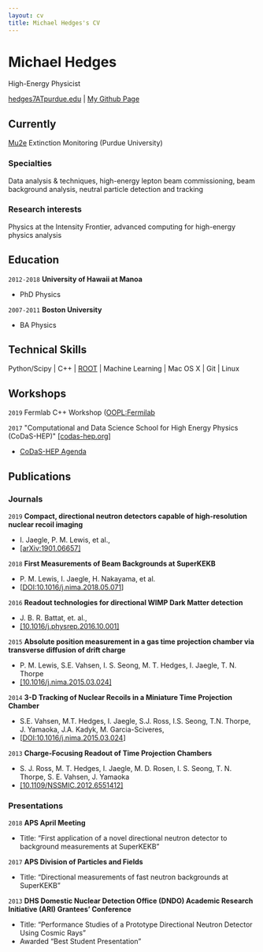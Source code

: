 ```yaml
---
layout: cv
title: Michael Hedges's CV
---
```



# Michael Hedges
High-Energy Physicist

<div id="webaddress">
<a href="mailto:hedges7@purdue.edu">hedges7ATpurdue.edu</a>
| <a href="https://github.com/mhedges">My Github Page</a>
</div>

## Currently
<a href="https://mu2e.fnal.gov/">Mu2e</a> Extinction Monitoring (Purdue
University)

### Specialties
Data analysis & techniques, high-energy lepton beam commissioning, beam
background analysis, neutral particle detection and tracking

### Research interests

Physics at the Intensity Frontier, advanced computing for
high-energy physics analysis


## Education
`2012-2018`
__University of Hawaii at Manoa__

- PhD Physics

`2007-2011`
__Boston University__

- BA Physics


## Technical Skills

Python/Scipy
| C++
| [ROOT](https://root.cern.ch)
| Machine Learning
| Mac OS X
| Git
| Linux

## Workshops
`2019`
Fermlab C++ Workshop ([OOPL:Fermilab](https://www.oopl.com/fnal/index.html)

`2017`
"Computational and Data Science School for High Energy Physics (CoDaS-HEP)" [ [codas-hep.org] ](http://codas-hep.org)
- [CoDaS-HEP Agenda](https://indico.cern.ch/event/625333/timetable/)

## Publications

<!-- A list is also available [online](http://scholar.google.co.uk/citations?user=LTOTl0YAAAAJ) -->

### Journals
`2019`
__Compact, directional neutron detectors capable of high-resolution nuclear recoil imaging__ 
- I. Jaegle, P. M. Lewis, et al.,
- [[arXiv:1901.06657]](arxiv.org/abs/1901.06657)

`2018`
__First Measurements of Beam Backgrounds at SuperKEKB__
- P. M. Lewis, I. Jaegle, H. Nakayama, et al.
- [<a href="https://doi.org/10.1016/j.nima.2018.05.071">DOI:10.1016/j.nima.2018.05.071</a>]

`2016`
__Readout technologies for directional WIMP Dark Matter detection__
- J. B. R. Battat, et. al.,
- [[10.1016/j.physrep.2016.10.001]](https://doi.org/10.1016/j.physrep.2016.10.001)

`2015`
__Absolute position measurement in a gas time projection chamber via transverse
diffusion of drift charge__
- P. M. Lewis, S.E. Vahsen, I. S. Seong, M. T. Hedges, I. Jaegle, T. N. Thorpe
- [[10.1016/j.nima.2015.03.024]](https://doi.org/10.1016/j.nima.2015.03.024)

`2014`
__3-D Tracking of Nuclear Recoils in a Miniature Time Projection Chamber__
- S.E. Vahsen, M.T. Hedges, I. Jaegle, S.J. Ross, I.S. Seong, T.N. Thorpe, J.
Yamaoka, J.A. Kadyk, M. Garcia-Sciveres,
- [<a href="https://doi.org/10.1016/j.nima.2015.03.024">DOI:10.1016/j.nima.2015.03.024</a>]

`2013`
__Charge-Focusing Readout of Time Projection Chambers__
- S. J. Ross, M. T. Hedges, I. Jaegle, M. D. Rosen, I. S. Seong, T. N. Thorpe,
  S. E. Vahsen, J. Yamaoka
- [[10.1109/NSSMIC.2012.6551412]](https://doi.org/10.1109/NSSMIC.2012.6551412)

### Presentations
`2018`
__APS April Meeting__
- Title: “First application of a novel directional neutron detector to background measurements at SuperKEKB”

`2017`
__APS Division of Particles and Fields__
- Title: “Directional measurements of fast neutron backgrounds at SuperKEKB”

`2013`
__DHS Domestic Nuclear Detection Office (DNDO) Academic Research Initiative
(ARI) Grantees’ Conference__
- Title: “Performance Studies of a Prototype Directional Neutron Detector Using Cosmic Rays”
- Awarded “Best Student Presentation”


<!-- ### Footer
Last updated: February 2019-->
